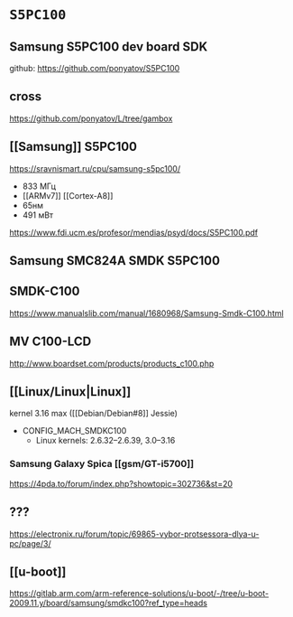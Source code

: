 # `S5PC100`
## Samsung S5PC100 dev board SDK

github: https://github.com/ponyatov/S5PC100

## cross

https://github.com/ponyatov/L/tree/gambox

## [[Samsung]] S5PC100

https://sravnismart.ru/cpu/samsung-s5pc100/

- 833 МГц
- [[ARMv7]] [[Cortex-A8]]
- 65нм
- 491 мВт

https://www.fdi.ucm.es/profesor/mendias/psyd/docs/S5PC100.pdf

## Samsung SMC824A SMDK S5PC100

## SMDK-C100

https://www.manualslib.com/manual/1680968/Samsung-Smdk-C100.html

## MV C100-LCD

http://www.boardset.com/products/products_c100.php

## [[Linux/Linux|Linux]]

kernel 3.16 max ([[Debian/Debian#8]] Jessie)

- CONFIG_MACH_SMDKC100
	- Linux kernels: 2.6.32–2.6.39, 3.0–3.16

### Samsung Galaxy Spica [[gsm/GT-i5700]]

https://4pda.to/forum/index.php?showtopic=302736&st=20

## ???

https://electronix.ru/forum/topic/69865-vybor-protsessora-dlya-u-pc/page/3/

## [[u-boot]]

https://gitlab.arm.com/arm-reference-solutions/u-boot/-/tree/u-boot-2009.11.y/board/samsung/smdkc100?ref_type=heads
